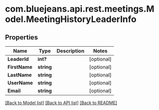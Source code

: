 # com.bluejeans.api.rest.meetings.Model.MeetingHistoryLeaderInfo
## Properties

Name | Type | Description | Notes
------------ | ------------- | ------------- | -------------
**LeaderId** | **int?** |  | [optional] 
**FirstName** | **string** |  | [optional] 
**LastName** | **string** |  | [optional] 
**UserName** | **string** |  | [optional] 
**Email** | **string** |  | [optional] 

[[Back to Model list]](../README.md#documentation-for-models) [[Back to API list]](../README.md#documentation-for-api-endpoints) [[Back to README]](../README.md)

